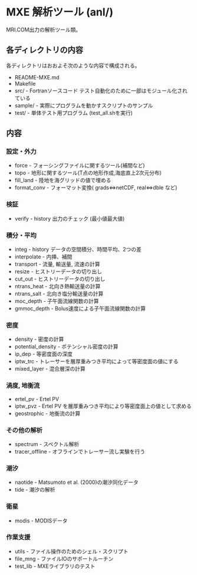 MXE 解析ツール (anl/)
========

MRI.COM出力の解析ツール類。


各ディレクトリの内容
--------

各ディレクトリはおおよそ次のような内容で構成される。

* README-MXE.md
* Makefile
* src/    - Fortranソースコード
            テスト自動化のために一部はモジュール化されている
* sample/ - 実際にプログラムを動かすスクリプトのサンプル
* test/   - 単体テスト用プログラム (test_all.shを実行)


内容
--------

### 設定・外力

* force       - フォーシングファイルに関するツール(補間など)
* topo        - 地形に関するツール(T点の地形作成,海底直上2次元分布)
* fill_land   - 陸地を海グリッドの値で埋める
* format_conv - フォーマット変換( grads<=>netCDF, real<=>dble など)

### 検証

* verify      - history 出力のチェック (最小値最大値)

### 積分・平均

* integ       - history データの空間積分、時間平均、2つの差
* interpolate - 内挿、補間
* transport   - 流量, 輸送量, 流速の計算
* resize      - ヒストリーデータの切り出し
* cut_out     - ヒストリーデータの切り出し
* ntrans_heat - 北向き熱輸送量の計算
* ntrans_salt - 北向き塩分輸送量の計算
* moc_depth   - 子午面流線関数の計算
* gmmoc_depth - Bolus速度による子午面流線関数の計算

### 密度

* density     - 密度の計算
* potential_density - ポテンシャル密度の計算
* ip_dep      - 等密度面の深度
* iptw_trc    - トレーサーを層厚重みつき平均によって等密度面の値にする
* mixed_layer - 混合層深の計算

### 渦度, 地衡流

* ertel_pv    - Ertel PV
* iptw_pvz    - Ertel PV を層厚重みつき平均により等密度面上の値として求める
* geostrophic - 地衡流の計算

### その他の解析

* spectrum    - スペクトル解析
* tracer_offline - オフラインでトレーサー流し実験を行う

### 潮汐

* naotide     - Matsumoto et al. (2000)の潮汐同化データ
* tide        - 潮汐の解析

### 衛星

* modis	      - MODISデータ

### 作業支援

* utils       - ファイル操作のためのシェル・スクリプト
* file_mng    - ファイルIOのサポートルーチン
* test_lib    - MXEライブラリのテスト
